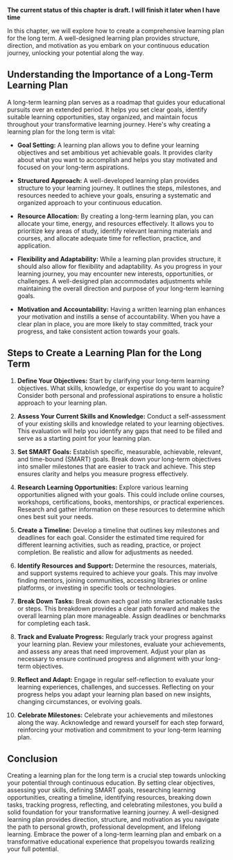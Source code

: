 **The current status of this chapter is draft. I will finish it later when I have time**

In this chapter, we will explore how to create a comprehensive learning plan for the long term. A well-designed learning plan provides structure, direction, and motivation as you embark on your continuous education journey, unlocking your potential along the way.

Understanding the Importance of a Long-Term Learning Plan
---------------------------------------------------------

A long-term learning plan serves as a roadmap that guides your educational pursuits over an extended period. It helps you set clear goals, identify suitable learning opportunities, stay organized, and maintain focus throughout your transformative learning journey. Here's why creating a learning plan for the long term is vital:

* **Goal Setting:** A learning plan allows you to define your learning objectives and set ambitious yet achievable goals. It provides clarity about what you want to accomplish and helps you stay motivated and focused on your long-term aspirations.

* **Structured Approach:** A well-developed learning plan provides structure to your learning journey. It outlines the steps, milestones, and resources needed to achieve your goals, ensuring a systematic and organized approach to your continuous education.

* **Resource Allocation:** By creating a long-term learning plan, you can allocate your time, energy, and resources effectively. It allows you to prioritize key areas of study, identify relevant learning materials and courses, and allocate adequate time for reflection, practice, and application.

* **Flexibility and Adaptability:** While a learning plan provides structure, it should also allow for flexibility and adaptability. As you progress in your learning journey, you may encounter new interests, opportunities, or challenges. A well-designed plan accommodates adjustments while maintaining the overall direction and purpose of your long-term learning goals.

* **Motivation and Accountability:** Having a written learning plan enhances your motivation and instills a sense of accountability. When you have a clear plan in place, you are more likely to stay committed, track your progress, and take consistent action towards your goals.

Steps to Create a Learning Plan for the Long Term
-------------------------------------------------

1. **Define Your Objectives:** Start by clarifying your long-term learning objectives. What skills, knowledge, or expertise do you want to acquire? Consider both personal and professional aspirations to ensure a holistic approach to your learning plan.

2. **Assess Your Current Skills and Knowledge:** Conduct a self-assessment of your existing skills and knowledge related to your learning objectives. This evaluation will help you identify any gaps that need to be filled and serve as a starting point for your learning plan.

3. **Set SMART Goals:** Establish specific, measurable, achievable, relevant, and time-bound (SMART) goals. Break down your long-term objectives into smaller milestones that are easier to track and achieve. This step ensures clarity and helps you measure progress effectively.

4. **Research Learning Opportunities:** Explore various learning opportunities aligned with your goals. This could include online courses, workshops, certifications, books, mentorships, or practical experiences. Research and gather information on these resources to determine which ones best suit your needs.

5. **Create a Timeline:** Develop a timeline that outlines key milestones and deadlines for each goal. Consider the estimated time required for different learning activities, such as reading, practice, or project completion. Be realistic and allow for adjustments as needed.

6. **Identify Resources and Support:** Determine the resources, materials, and support systems required to achieve your goals. This may involve finding mentors, joining communities, accessing libraries or online platforms, or investing in specific tools or technologies.

7. **Break Down Tasks:** Break down each goal into smaller actionable tasks or steps. This breakdown provides a clear path forward and makes the overall learning plan more manageable. Assign deadlines or benchmarks for completing each task.

8. **Track and Evaluate Progress:** Regularly track your progress against your learning plan. Review your milestones, evaluate your achievements, and assess any areas that need improvement. Adjust your plan as necessary to ensure continued progress and alignment with your long-term objectives.

9. **Reflect and Adapt:** Engage in regular self-reflection to evaluate your learning experiences, challenges, and successes. Reflecting on your progress helps you adapt your learning plan based on new insights, changing circumstances, or evolving goals.

10. **Celebrate Milestones:** Celebrate your achievements and milestones along the way. Acknowledge and reward yourself for each step forward, reinforcing your motivation and commitment to your long-term learning plan.

Conclusion
----------

Creating a learning plan for the long term is a crucial step towards unlocking your potential through continuous education. By setting clear objectives, assessing your skills, defining SMART goals, researching learning opportunities, creating a timeline, identifying resources, breaking down tasks, tracking progress, reflecting, and celebrating milestones, you build a solid foundation for your transformative learning journey. A well-designed learning plan provides direction, structure, and motivation as you navigate the path to personal growth, professional development, and lifelong learning. Embrace the power of a long-term learning plan and embark on a transformative educational experience that propelsyou towards realizing your full potential.
